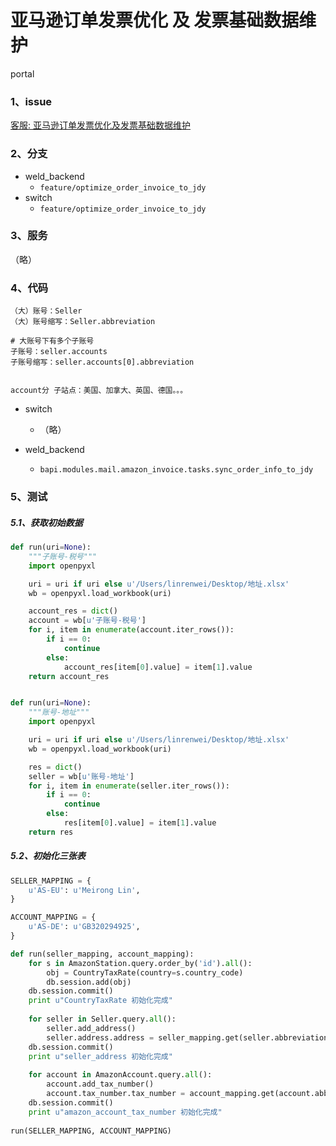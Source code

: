 # 亚马逊订单发票优化 及 发票基础数据维护

portal 

### 1、issue

[客服: 亚马逊订单发票优化及发票基础数据维护](https://dev.eastwestec.cn/issues/3451)

### 2、分支
- weld_backend
    - `feature/optimize_order_invoice_to_jdy`  
- switch
    - `feature/optimize_order_invoice_to_jdy` 
    
### 3、服务

（略）

### 4、代码
```
（大）账号：Seller
（大）账号缩写：Seller.abbreviation

# 大账号下有多个子账号
子账号：seller.accounts   
子账号缩写：seller.accounts[0].abbreviation


account分 子站点：美国、加拿大、英国、德国。。。

```

- switch
    - （略）

- weld_backend
    - `bapi.modules.mail.amazon_invoice.tasks.sync_order_info_to_jdy`

### 5、测试

##### 5.1、获取初始数据
```python
def run(uri=None):
    """子账号-税号"""
    import openpyxl

    uri = uri if uri else u'/Users/linrenwei/Desktop/地址.xlsx'
    wb = openpyxl.load_workbook(uri)

    account_res = dict()
    account = wb[u'子账号-税号']
    for i, item in enumerate(account.iter_rows()):
        if i == 0:
            continue
        else:
            account_res[item[0].value] = item[1].value
    return account_res


def run(uri=None):
    """账号-地址"""
    import openpyxl

    uri = uri if uri else u'/Users/linrenwei/Desktop/地址.xlsx'
    wb = openpyxl.load_workbook(uri)

    res = dict()
    seller = wb[u'账号-地址']
    for i, item in enumerate(seller.iter_rows()):
        if i == 0:
            continue
        else:
            res[item[0].value] = item[1].value
    return res
```

##### 5.2、初始化三张表
```python
SELLER_MAPPING = {
    u'AS-EU': u'Meirong Lin',
}

ACCOUNT_MAPPING = {
    u'AS-DE': u'GB320294925',
}

def run(seller_mapping, account_mapping):
    for s in AmazonStation.query.order_by('id').all():
        obj = CountryTaxRate(country=s.country_code)
        db.session.add(obj)
    db.session.commit()
    print u"CountryTaxRate 初始化完成"
    
    for seller in Seller.query.all():
        seller.add_address()
        seller.address.address = seller_mapping.get(seller.abbreviation)
    db.session.commit()
    print u"seller_address 初始化完成"
    
    for account in AmazonAccount.query.all():
        account.add_tax_number()
        account.tax_number.tax_number = account_mapping.get(account.abbreviation)
    db.session.commit()
    print u"amazon_account_tax_number 初始化完成"
    
run(SELLER_MAPPING, ACCOUNT_MAPPING)

```